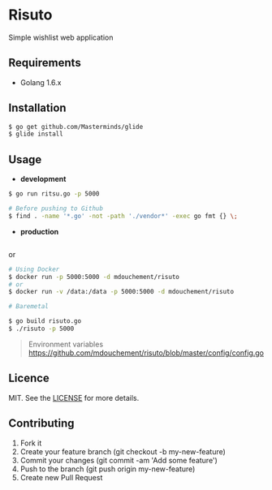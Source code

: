 # Risuto

Simple wishlist web application

## Requirements

- Golang 1.6.x

## Installation

```bash
$ go get github.com/Masterminds/glide
$ glide install
```

## Usage

- **development**

```bash
$ go run ritsu.go -p 5000

# Before pushing to Github
$ find . -name '*.go' -not -path './vendor*' -exec go fmt {} \;
```

- **production**

```bash
```

or

```bash
# Using Docker
$ docker run -p 5000:5000 -d mdouchement/risuto
# or
$ docker run -v /data:/data -p 5000:5000 -d mdouchement/risuto

# Baremetal

$ go build risuto.go
$ ./risuto -p 5000
```
> Environment variables https://github.com/mdouchement/risuto/blob/master/config/config.go


## Licence

MIT. See the [LICENSE](https://github.com/mdouchement/risuto/blob/master/LICENSE) for more details.

## Contributing

1. Fork it
2. Create your feature branch (git checkout -b my-new-feature)
3. Commit your changes (git commit -am 'Add some feature')
5. Push to the branch (git push origin my-new-feature)
6. Create new Pull Request
